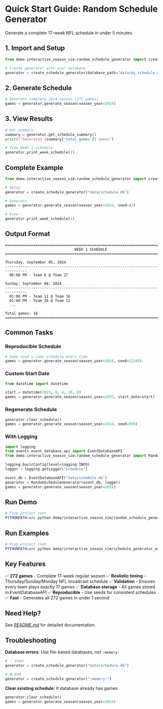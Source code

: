 # Quick Start Guide: Random Schedule Generator

Generate a complete 17-week NFL schedule in under 5 minutes.

## 1. Import and Setup

```python
from demo.interactive_season_sim.random_schedule_generator import create_schedule_generator

# Create generator with your database
generator = create_schedule_generator(database_path="data/my_schedule.db")
```

## 2. Generate Schedule

```python
# Generate complete 2024 season (272 games)
games = generator.generate_season(season_year=2024)
```

## 3. View Results

```python
# Get summary
summary = generator.get_schedule_summary()
print(f"Generated {summary['total_games']} games")

# View Week 1 schedule
generator.print_week_schedule(1)
```

## Complete Example

```python
from demo.interactive_season_sim.random_schedule_generator import create_schedule_generator

# Setup
generator = create_schedule_generator("data/schedule.db")

# Generate
games = generator.generate_season(season_year=2024, seed=42)

# View
generator.print_week_schedule(1)
```

## Output Format

```
================================================================================
                                WEEK 1 SCHEDULE
================================================================================

Thursday, September 05, 2024
--------------------------------------------------------------------------------
  08:00 PM - Team 6 @ Team 27

Sunday, September 08, 2024
--------------------------------------------------------------------------------
  01:00 PM - Team 11 @ Team 16
  01:00 PM - Team 26 @ Team 12
  ...

Total games: 16
================================================================================
```

## Common Tasks

### Reproducible Schedule
```python
# Same seed = same schedule every time
games = generator.generate_season(season_year=2024, seed=12345)
```

### Custom Start Date
```python
from datetime import datetime

start = datetime(2025, 9, 4, 20, 0)
games = generator.generate_season(season_year=2025, start_date=start)
```

### Regenerate Schedule
```python
generator.clear_schedule()
games = generator.generate_season(season_year=2024, seed=999)
```

### With Logging
```python
import logging
from events.event_database_api import EventDatabaseAPI
from demo.interactive_season_sim.random_schedule_generator import RandomScheduleGenerator

logging.basicConfig(level=logging.INFO)
logger = logging.getLogger("schedule")

event_db = EventDatabaseAPI("data/schedule.db")
generator = RandomScheduleGenerator(event_db, logger)
games = generator.generate_season(season_year=2024)
```

## Run Demo

```bash
# From project root
PYTHONPATH=src python demo/interactive_season_sim/random_schedule_generator.py
```

## Run Examples

```bash
# From project root
PYTHONPATH=src python demo/interactive_season_sim/schedule_generator_example.py
```

## Key Features

✅ **272 games** - Complete 17-week regular season
✅ **Realistic timing** - Thursday/Sunday/Monday NFL broadcast schedule
✅ **Validation** - Ensures every team plays exactly 17 games
✅ **Database storage** - All games stored in EventDatabaseAPI
✅ **Reproducible** - Use seeds for consistent schedules
✅ **Fast** - Generates all 272 games in under 1 second

## Need Help?

See [README.md](README.md) for detailed documentation.

## Troubleshooting

**Database errors**: Use file-based databases, not `:memory:`
```python
# ✅ Good
generator = create_schedule_generator("data/schedule.db")

# ❌ Bad
generator = create_schedule_generator(":memory:")
```

**Clear existing schedule**: If database already has games
```python
generator.clear_schedule()
games = generator.generate_season(season_year=2024)
```
